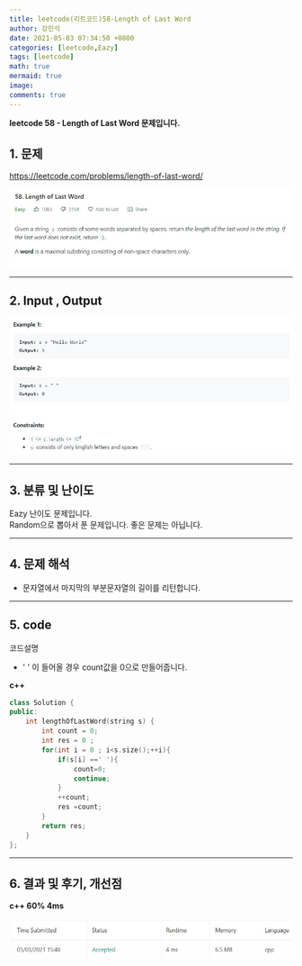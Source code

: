 ```yaml
---
title: leetcode(리트코드)58-Length of Last Word
author: 강민석
date: 2021-05-03 07:34:50 +0800
categories: [leetcode,Eazy]
tags: [leetcode]
math: true
mermaid: true
image: 
comments: true
---
```


**leetcode 58 - Length of Last Word 문제입니다.**

## 1. 문제
<https://leetcode.com/problems/length-of-last-word/> 

![](/assets/img/sample/leetcode/58/Problem.JPG)

-----  

## 2. Input , Output

![](/assets/img/sample/leetcode/58/input.JPG)  


-----  

## 3. 분류 및 난이도

Eazy 난이도 문제입니다.  
Random으로 뽑아서 푼 문제입니다.
좋은 문제는 아닙니다. 


-----  

## 4. 문제 해석

- 문자열에서 마지막의 부분문자열의 길이를 리턴합니다.



-----  

## 5. code  

코드설명
- ' ' 이 들어올 경우 count값을 0으로 만들어줍니다.

**c++**

```c++
class Solution {
public:
    int lengthOfLastWord(string s) {
        int count = 0;
        int res = 0 ;
        for(int i = 0 ; i<s.size();++i){
            if(s[i] ==' '){
                count=0;
                continue;
            }
            ++count;
            res =count;
        }
        return res;
    }
};
```

-----

## 6. 결과 및 후기, 개선점


**c++ 60% 4ms**

![](/assets/img/sample/leetcode/58/result.JPG)  



